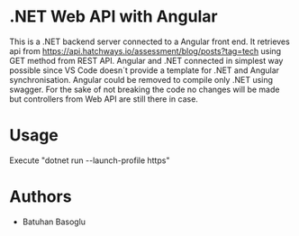 # .NET Web API with Angular

This is a .NET backend server connected to a Angular front end. It retrieves api from https://api.hatchways.io/assessment/blog/posts?tag=tech using GET method from REST API. Angular and .NET connected in simplest way possible since VS Code doesn´t provide a template for .NET and Angular synchronisation. Angular could be removed to compile only .NET using swagger. For the sake of not breaking the code no changes will be made but controllers from Web API are still there in case.

# Usage
Execute "dotnet run --launch-profile https"

# Authors

- Batuhan Basoglu
